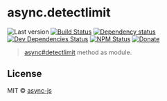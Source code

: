 # async.detectlimit

![Last version](https://img.shields.io/github/tag/async-js/detectlimit.svg?style=flat-square)
[![Build Status](http://img.shields.io/travis/async-js/detectlimit/master.svg?style=flat-square)](https://travis-ci.org/async-js/detectlimit)
[![Dependency status](http://img.shields.io/david/async-js/detectlimit.svg?style=flat-square)](https://david-dm.org/async-js/detectlimit)
[![Dev Dependencies Status](http://img.shields.io/david/dev/async-js/detectlimit.svg?style=flat-square)](https://david-dm.org/async-js/detectlimit#info=devDependencies)
[![NPM Status](http://img.shields.io/npm/dm/detectlimit.svg?style=flat-square)](https://www.npmjs.org/package/detectlimit)
[![Donate](https://img.shields.io/badge/donate-paypal-blue.svg?style=flat-square)](https://paypal.me/kikobeats)

> [async#detectlimit](https://github.com/async-js/async#detectlimit) method as module.

## License

MIT © [async-js](https://github.com/async-js)
